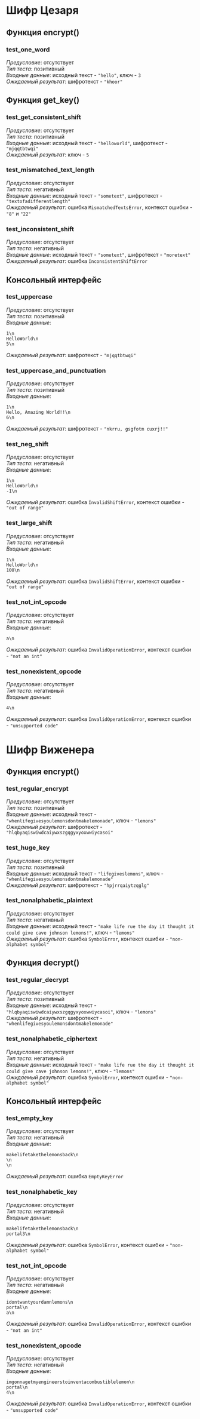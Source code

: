 # Шифр Цезаря

## Функция encrypt()

### **test_one_word**
_Предусловие_: отсутствует \
_Тип теста_: позитивный \
_Входные данные_: исходный текст - `"hello"`, ключ - `3` \
_Ожидаемый результат_: шифротекст - `"khoor"`

## Функция get_key()

### **test_get_consistent_shift**
_Предусловие_: отсутствует \
_Тип теста_: позитивный \
_Входные данные_: исходный текст - `"helloworld"`, шифротекст - `"mjqqtbtwqi"` \
_Ожидаемый результат_: ключ - `5`

### **test_mismatched_text_length**
_Предусловие_: отсутствует \
_Тип теста_: негативный \
_Входные данные_: исходный текст - `"sometext"`, шифротекст - `"textofadifferentlength"` \
_Ожидаемый результат_: ошибка `MismatchedTextsError`, контекст ошибки - `"8"` и `"22"`

### **test_inconsistent_shift**
_Предусловие_: отсутствует \
_Тип теста_: негативный \
_Входные данные_: исходный текст - `"sometext"`, шифротекст - `"moretext"` \
_Ожидаемый результат_: ошибка `InconsistentShiftError`

## Консольный интерфейс

### **test_uppercase**
_Предусловие_: отсутствует \
_Тип теста_: позитивный \
_Входные данные_: 

```
1\n
HelloWorld\n
5\n
```

_Ожидаемый результат_: шифротекст - `"mjqqtbtwqi"`

### **test_uppercase_and_punctuation**
_Предусловие_: отсутствует \
_Тип теста_: позитивный \
_Входные данные_: 

```
1\n
Hello, Amazing World!!\n
6\n
```

_Ожидаемый результат_: шифротекст - `"nkrru, gsgfotm cuxrj!!"`

### **test_neg_shift**
_Предусловие_: отсутствует \
_Тип теста_: негативный \
_Входные данные_:

```
1\n
HelloWorld\n
-1\n
```

_Ожидаемый результат_: ошибка `InvalidShiftError`, контекст ошибки - `"out of range"`

### **test_large_shift**
_Предусловие_: отсутствует \
_Тип теста_: негативный \
_Входные данные_: 

```
1\n
HelloWorld\n
100\n
```

_Ожидаемый результат_: ошибка `InvalidShiftError`, контекст ошибки - `"out of range"`

### **test_not_int_opcode**
_Предусловие_: отсутствует \
_Тип теста_: негативный \
_Входные данные_: 

```
a\n
```

_Ожидаемый результат_: ошибка `InvalidOperationError`, контекст ошибки - `"not an int"`

### **test_nonexistent_opcode**
_Предусловие_: отсутствует \
_Тип теста_: негативный \
_Входные данные_: 

```
4\n
```

_Ожидаемый результат_: ошибка `InvalidOperationError`, контекст ошибки - `"unsupported code"`

# Шифр Виженера

## Функция encrypt()

### **test_regular_encrypt**
_Предусловие_: отсутствует \
_Тип теста_: позитивный \
_Входные данные_: исходный текст - `"whenlifegivesyoulemonsdontmakelemonade"`, ключ - `"lemons"` \
_Ожидаемый результат_: шифротекст - `"hlqbyaqiswiwdcaiywxszgqgyxyoxwwiycasoi"`

### **test_huge_key**
_Предусловие_: отсутствует \
_Тип теста_: позитивный \
_Входные данные_: исходный текст - `"lifegiveslemons"`, ключ - `"whenlifegivesyoulemonsdontmakelemonade"` \
_Ожидаемый результат_: шифротекст - `"hpjrrqaiytzqglg"`

### **test_nonalphabetic_plaintext**
_Предусловие_: отсутствует \
_Тип теста_: негативный \
_Входные данные_: исходный текст - `"make life rue the day it thought it could give cave johnson lemons!"`, ключ - `"lemons"` \
_Ожидаемый результат_: ошибка `SymbolError`, контекст ошибки - `"non-alphabet symbol"`

## Функция decrypt()

### **test_regular_decrypt**
_Предусловие_: отсутствует \
_Тип теста_: позитивный \
_Входные данные_: исходный текст - `"hlqbyaqiswiwdcaiywxszgqgyxyoxwwiycasoi"`, ключ - `"lemons"` \
_Ожидаемый результат_: шифротекст - `"whenlifegivesyoulemonsdontmakelemonade"`

### **test_nonalphabetic_ciphertext**
_Предусловие_: отсутствует \
_Тип теста_: негативный \
_Входные данные_: исходный текст - `"make life rue the day it thought it could give cave johnson lemons!"`, ключ - `"lemons"` \
_Ожидаемый результат_: ошибка `SymbolError`, контекст ошибки - `"non-alphabet symbol"`

## Консольный интерфейс

### **test_empty_key**
_Предусловие_: отсутствует \
_Тип теста_: негативный \
_Входные данные_: 

```
makelifetakethelemonsback\n
\n
\n
```

_Ожидаемый результат_: ошибка `EmptyKeyError`

### **test_nonalphabetic_key**
_Предусловие_: отсутствует \
_Тип теста_: негативный \
_Входные данные_: 

```
makelifetakethelemonsback\n
portal3\n
```

_Ожидаемый результат_: ошибка `SymbolError`, контекст ошибки - `"non-alphabet symbol"`

### **test_not_int_opcode**
_Предусловие_: отсутствует \
_Тип теста_: негативный \
_Входные данные_: 

```
idontwantyourdamnlemons\n
portal\n
a\n
```

_Ожидаемый результат_: ошибка `InvalidOperationError`, контекст ошибки - `"not an int"`

### **test_nonexistent_opcode**
_Предусловие_: отсутствует \
_Тип теста_: негативный \
_Входные данные_: 

```
imgonnagetmyengineerstoinventacombustiblelemon\n
portal\n
4\n
```

_Ожидаемый результат_: ошибка `InvalidOperationError`, контекст ошибки - `"unsupported code"`